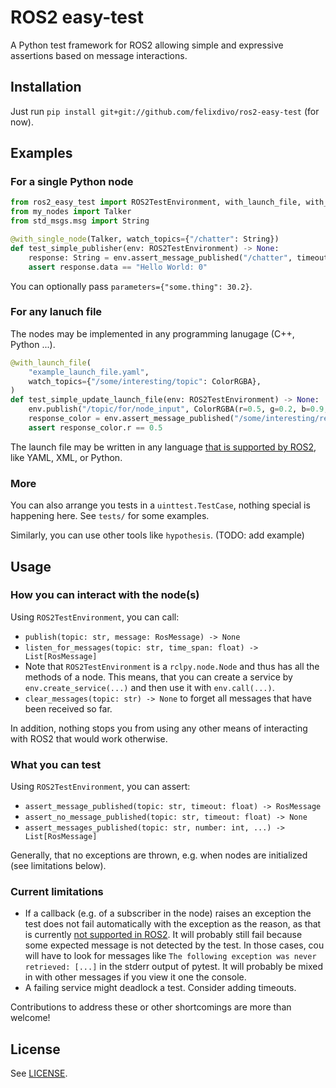 # ROS2 easy-test

A Python test framework for ROS2 allowing simple and expressive assertions based on message interactions.

## Installation

Just run `pip install git+git://github.com/felixdivo/ros2-easy-test` (for now).

## Examples

### For a single Python node

```python
from ros2_easy_test import ROS2TestEnvironment, with_launch_file, with_single_node
from my_nodes import Talker
from std_msgs.msg import String

@with_single_node(Talker, watch_topics={"/chatter": String})
def test_simple_publisher(env: ROS2TestEnvironment) -> None:
    response: String = env.assert_message_published("/chatter", timeout=5)
    assert response.data == "Hello World: 0"
```

You can optionally pass `parameters={"some.thing": 30.2}`.

### For any lanuch file

The nodes may be implemented in any programming lanugage (C++, Python ...).

```python
@with_launch_file(
    "example_launch_file.yaml",
    watch_topics={"/some/interesting/topic": ColorRGBA},
)
def test_simple_update_launch_file(env: ROS2TestEnvironment) -> None:
    env.publish("/topic/for/node_input", ColorRGBA(r=0.5, g=0.2, b=0.9, a=1.0))
    response_color = env.assert_message_published("/some/interesting/response")
    assert response_color.r == 0.5
```

The launch file may be written in any language [that is supported by ROS2](https://docs.ros.org/en/rolling/How-To-Guides/Launch-file-different-formats.html), like YAML, XML, or Python.

### More

You can also arrange you tests in a `uinttest.TestCase`, nothing special is happening here. See `tests/` for some examples.

Similarly, you can use other tools like `hypothesis`. (TODO: add example)

## Usage

### How you can interact with the node(s)

Using `ROS2TestEnvironment`, you can call:

- `publish(topic: str, message: RosMessage) -> None`
- `listen_for_messages(topic: str, time_span: float) -> List[RosMessage]`
- Note that `ROS2TestEnvironment` is a `rclpy.node.Node` and thus has all the methods of a node. This means, that you can create a service by `env.create_service(...)` and then use it with `env.call(...)`.
- `clear_messages(topic: str) -> None` to forget all messages that have been received so far.

In addition, nothing stops you from using any other means of interacting with ROS2 that would work otherwise.

### What you can test

Using `ROS2TestEnvironment`, you can assert:
- `assert_message_published(topic: str, timeout: float) -> RosMessage`
- `assert_no_message_published(topic: str, timeout: float) -> None`
- `assert_messages_published(topic: str, number: int, ...) -> List[RosMessage]`

Generally, that no exceptions are thrown, e.g. when nodes are initialized (see limitations below).

### Current limitations

- If a callback (e.g. of a subscriber in the node) raises an exception the test does not fail automatically with the exception as the reason, as that is currently [not supported in ROS2](https://discourse.ros.org/t/what-is-the-expected-behavior-of-rclcpp-in-case-of-an-exception-raised-in-a-user-callback/27527). It will probably still fail because some expected message is not detected by the test. In those cases, cou will have to look for messages like `The following exception was never retrieved: [...]` in the stderr output of pytest. It will probably be mixed in with other messages if you view it one the console.
- A failing service might deadlock a test. Consider adding timeouts.

Contributions to address these or other shortcomings are more than welcome!

## License

See [LICENSE](LICENSE).
